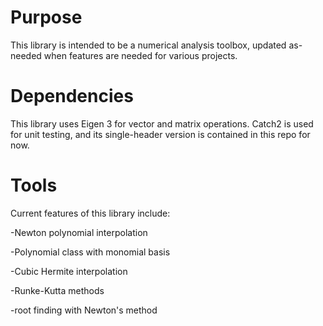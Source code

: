 # Purpose
This library is intended to be a numerical analysis toolbox, updated as-needed when features are needed for various projects.

# Dependencies
This library uses Eigen 3 for vector and matrix operations. Catch2 is used for unit testing, and its single-header version is contained in this repo for now.

# Tools
Current features of this library include:

-Newton polynomial interpolation

-Polynomial class with monomial basis

-Cubic Hermite interpolation

-Runke-Kutta methods

-root finding with Newton's method

